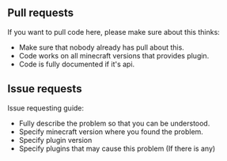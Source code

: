 ## Pull requests

If you want to pull code here, please make sure about this thinks:
- Make sure that nobody already has pull about this.
- Code works on all minecraft versions that provides plugin.
- Code is fully documented if it's api.

## Issue requests

Issue requesting guide:
- Fully describe the problem so that you can be understood.
- Specify minecraft version where you found the problem.
- Specify plugin version
- Specify plugins that may cause this problem (If there is any)